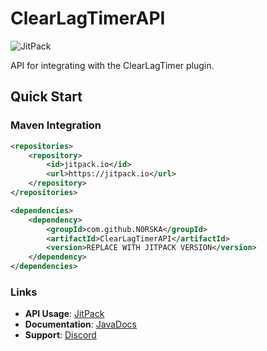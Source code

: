 # ClearLagTimerAPI

![JitPack](https://jitpack.io/v/N0RSKA/ClearLagTimerAPI.svg)

API for integrating with the ClearLagTimer plugin.

## Quick Start

### Maven Integration
```xml
<repositories>
    <repository>
        <id>jitpack.io</id>
        <url>https://jitpack.io</url>
    </repository>
</repositories>

<dependencies>
    <dependency>
        <groupId>com.github.N0RSKA</groupId>
        <artifactId>ClearLagTimerAPI</artifactId>
        <version>REPLACE WITH JITPACK VERSION</version>
    </dependency>
</dependencies>
```

### Links
- **API Usage**: [JitPack](https://jitpack.io/#N0RSKA/ClearLagTimerAPI/)
- **Documentation**: [JavaDocs](https://javadocs.norska.dev/clt/)
- **Support**: [Discord](https://norska.dev/discord/)
